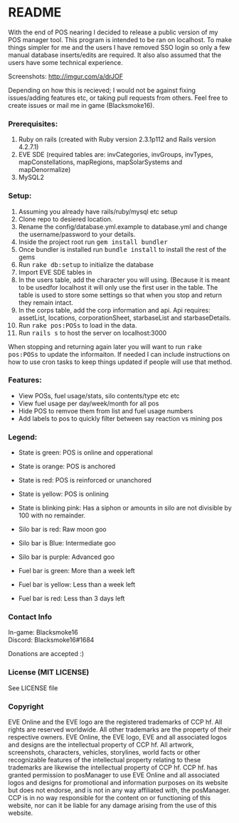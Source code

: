 # README #

With the end of POS nearing I decided to release a public version of my POS manager tool.  This program is intended to be ran on localhost.  To make things simpler for me and the users I have removed SSO login so only a few manual database inserts/edits are required.  It also also assumed that the users have some technical experience.

Screenshots:  http://imgur.com/a/drJOF

Depending on how this is recieved; I would not be against fixing issues/adding features etc, or taking pull requests
from others.  Feel free to create issues or mail me in game (Blacksmoke16).

### Prerequisites:
  1. Ruby on rails (created with Ruby version 2.3.1p112 and Rails version 4.2.7.1)
  2. EVE SDE (required tables are:  invCategories, invGroups, invTypes, mapConstellations, mapRegions,
  mapSolarSystems and mapDenormalize)
  3. MySQL2

### Setup:
   1. Assuming you already have rails/ruby/mysql etc setup
   2. Clone repo to desiered location.
   3. Rename the config/database.yml.example to database.yml and change the username/password to your details.
   4. Inside the project root run <tt>gem install bundler</tt>
   5. Once bundler is installed run <tt>bundle install</tt> to install the rest of the gems
   6. Run <tt>rake db:setup</tt> to initialize the database
   7. Import EVE SDE tables in
   8. In the users table, add the character you will using.  (Because it is meant to be usedfor localhost it will only use the first user in the table.  The table is used to store some settings so that when you stop and return they remain intact.
   9. In the corps table, add the corp information and api.  Api requires:  assetList, locations, corporationSheet, starbaseList and starbaseDetails.
   10. Run <tt>rake pos:POSs</tt> to load in the data.
   11. Run <tt>rails s</tt> to host the server on localhost:3000


When stopping and returning again later you will want to run <tt>rake pos:POSs</tt> to update the informaiton. If needed I can include instructions on how to use cron tasks to keep things updated if people will use that method.

### Features:
  *  View POSs, fuel usage/stats, silo contents/type etc etc
  *  View fuel usage per day/week/month for all pos
  *  Hide POS to remvoe them from list and fuel usage numbers
  *  Add labels to pos to quickly filter between say reaction vs mining pos
  
### Legend:
  * State is green:  POS is online and opperational
  * State is orange:  POS is anchored
  * State is red:  POS is reinforced or unanchored
  * State is yellow:  POS is onlining
  * State is blinking pink:  Has a siphon or amounts in silo are not divisible by 100 with no remainder.
  
  * Silo bar is red:  Raw moon goo
  * Silo bar is Blue:  Intermediate goo
  * Silo bar is purple: Advanced goo
  
  * Fuel bar is green: More than a week left
  * Fuel bar is yellow: Less than a week left
  * Fuel bar is red:  Less than 3 days left
     
### Contact Info
In-game:  Blacksmoke16  
Discord:  Blacksmoke16#1684

Donations are accepted :)

### License (MIT LICENSE)
  See LICENSE file
  
### Copyright
 EVE Online and the EVE logo are the registered trademarks of CCP hf. All rights are reserved worldwide. All other 
 trademarks are the property of their respective owners. EVE Online, the EVE logo, EVE and all associated logos and designs are the intellectual property of CCP hf. All artwork, screenshots, characters, vehicles, storylines, world facts or other recognizable features of the intellectual property relating to these trademarks are likewise the intellectual property of CCP hf.    CCP hf. has granted permission to posManager to use EVE Online and all associated logos and designs for promotional and information purposes on its website but does not endorse, and is not in any way affiliated with, the posManager. CCP is in no way responsible for the content on or functioning of this website, nor can it be liable for any damage arising from the use of this website.
